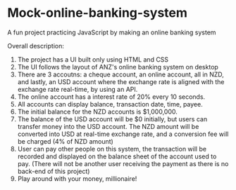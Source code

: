# Mock-online-banking-system
A fun project practicing JavaScript by making an online banking system

Overall description:
1. The project has a UI built only using HTML and CSS
2. The UI follows the layout of ANZ's online banking system on desktop
3. There are 3 accoutns: a cheque account, an online account, all in NZD, and lastly, an USD account where the exchange rate is aligned with the exchange rate real-time, by using an API.
4. The online account has a interest rate of 20% every 10 seconds.
5. All accounts can display balance, transaction date, time, payee.
6. The initial balance for the NZD accounts is $1,000,000.
7. The balance of the USD account will be $0 initially, but users can transfer money into the USD account. The NZD amount will be converted into USD at real-time exchange rate, and a conversion fee will be charged (4% of NZD amount)
8. User can pay other people on this system, the transaction will be recorded and displayed on the balance sheet of the account used to pay. (There will not be another user receiving the payment as there is no back-end of this project)
9. Play around with your money, millionaire!

